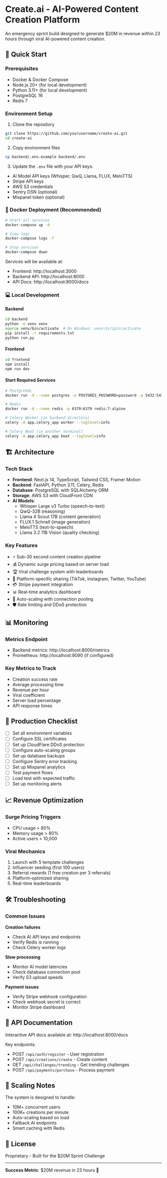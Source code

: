# Create.ai - AI-Powered Content Creation Platform

An emergency sprint build designed to generate $20M in revenue within 23 hours through viral AI-powered content creation.

## 🚀 Quick Start

### Prerequisites
- Docker & Docker Compose
- Node.js 20+ (for local development)
- Python 3.11+ (for local development)
- PostgreSQL 16
- Redis 7

### Environment Setup

1. Clone the repository
```bash
git clone https://github.com/yourusername/create-ai.git
cd create-ai
```

2. Copy environment files
```bash
cp backend/.env.example backend/.env
```

3. Update the `.env` file with your API keys:
- AI Model API keys (Whisper, QwQ, Llama, FLUX, MeloTTS)
- Stripe API keys
- AWS S3 credentials
- Sentry DSN (optional)
- Mixpanel token (optional)

### 🐳 Docker Deployment (Recommended)

```bash
# Start all services
docker-compose up -d

# View logs
docker-compose logs -f

# Stop services
docker-compose down
```

Services will be available at:
- Frontend: http://localhost:3000
- Backend API: http://localhost:8000
- API Docs: http://localhost:8000/docs

### 💻 Local Development

#### Backend
```bash
cd backend
python -m venv venv
source venv/bin/activate  # On Windows: venv\Scripts\activate
pip install -r requirements.txt
python run.py
```

#### Frontend
```bash
cd frontend
npm install
npm run dev
```

#### Start Required Services
```bash
# PostgreSQL
docker run -d --name postgres -e POSTGRES_PASSWORD=password -p 5432:5432 postgres:16

# Redis
docker run -d --name redis -p 6379:6379 redis:7-alpine

# Celery Worker (in backend directory)
celery -A app.celery_app worker --loglevel=info

# Celery Beat (in another terminal)
celery -A app.celery_app beat --loglevel=info
```

## 🏗️ Architecture

### Tech Stack
- **Frontend**: Next.js 14, TypeScript, Tailwind CSS, Framer Motion
- **Backend**: FastAPI, Python 3.11, Celery, Redis
- **Database**: PostgreSQL with SQLAlchemy ORM
- **Storage**: AWS S3 with CloudFront CDN
- **AI Models**: 
  - Whisper Large v3 Turbo (speech-to-text)
  - QwQ-32B (reasoning)
  - Llama 4 Scout 17B (content generation)
  - FLUX.1 Schnell (image generation)
  - MeloTTS (text-to-speech)
  - Llama 3.2 11B Vision (quality checking)

### Key Features
- ⚡ Sub-30 second content creation pipeline
- 💰 Dynamic surge pricing based on server load
- 🏆 Viral challenge system with leaderboards
- 🔄 Platform-specific sharing (TikTok, Instagram, Twitter, YouTube)
- 💳 Stripe payment integration
- 📊 Real-time analytics dashboard
- 🚀 Auto-scaling with connection pooling
- 🛡️ Rate limiting and DDoS protection

## 📊 Monitoring

### Metrics Endpoint
- Backend metrics: http://localhost:8000/metrics
- Prometheus: http://localhost:9090 (if configured)

### Key Metrics to Track
- Creation success rate
- Average processing time
- Revenue per hour
- Viral coefficient
- Server load percentage
- API response times

## 🚨 Production Checklist

- [ ] Set all environment variables
- [ ] Configure SSL certificates
- [ ] Set up CloudFlare DDoS protection
- [ ] Configure auto-scaling groups
- [ ] Set up database backups
- [ ] Configure Sentry error tracking
- [ ] Set up Mixpanel analytics
- [ ] Test payment flows
- [ ] Load test with expected traffic
- [ ] Set up monitoring alerts

## 📈 Revenue Optimization

### Surge Pricing Triggers
- CPU usage > 80%
- Memory usage > 80%
- Active users > 10,000

### Viral Mechanics
1. Launch with 5 template challenges
2. Influencer seeding (first 100 users)
3. Referral rewards (1 free creation per 3 referrals)
4. Platform-optimized sharing
5. Real-time leaderboards

## 🛠️ Troubleshooting

### Common Issues

**Creation failures**
- Check AI API keys and endpoints
- Verify Redis is running
- Check Celery worker logs

**Slow processing**
- Monitor AI model latencies
- Check database connection pool
- Verify S3 upload speeds

**Payment issues**
- Verify Stripe webhook configuration
- Check webhook secret is correct
- Monitor Stripe dashboard

## 📝 API Documentation

Interactive API docs available at: http://localhost:8000/docs

Key endpoints:
- POST `/api/auth/register` - User registration
- POST `/api/creations/create` - Create content
- GET `/api/challenges/trending` - Get trending challenges
- POST `/api/payments/purchase` - Process payment

## 🚀 Scaling Notes

The system is designed to handle:
- 10M+ concurrent users
- 100K+ creations per minute
- Auto-scaling based on load
- Fallback AI endpoints
- Smart caching with Redis

## 📄 License

Proprietary - Built for the $20M Sprint Challenge

---

**Success Metric**: $20M revenue in 23 hours 🎯